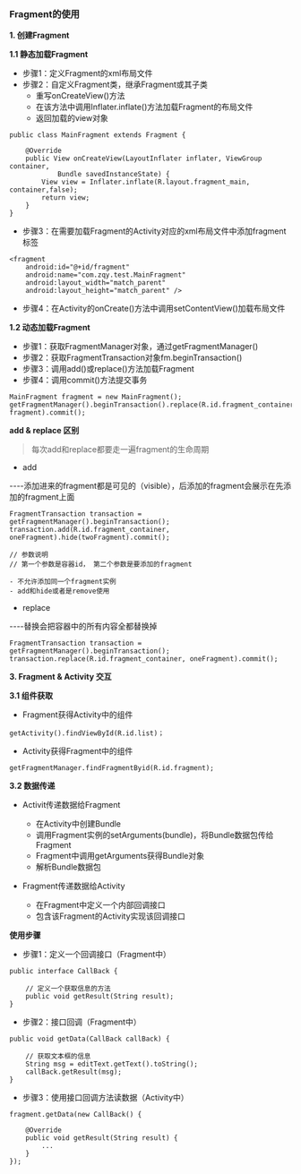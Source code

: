 ### Fragment的使用

**1. 创建Fragment**
 
**1.1 静态加载Fragment**

- 步骤1：定义Fragment的xml布局文件
- 步骤2：自定义Fragment类，继承Fragment或其子类
    - 重写onCreateView()方法
    - 在该方法中调用Inflater.inflate()方法加载Fragment的布局文件
    - 返回加载的view对象
```
public class MainFragment extends Fragment {

    @Override
    public View onCreateView(LayoutInflater inflater, ViewGroup container,
            Bundle savedInstanceState) {
        View view = Inflater.inflate(R.layout.fragment_main, container,false);
        return view;
    }   
}
```

- 步骤3：在需要加载Fragment的Activity对应的xml布局文件中添加fragment标签
```
<fragment
    android:id="@+id/fragment"
    android:name="com.zqy.test.MainFragment"
    android:layout_width="match_parent"
    android:layout_height="match_parent" />
```

- 步骤4：在Activity的onCreate()方法中调用setContentView()加载布局文件

**1.2 动态加载Fragment**

- 步骤1：获取FragmentManager对象，通过getFragmentManager() 
- 步骤2：获取FragmentTransaction对象fm.beginTransaction()
- 步骤3：调用add()或replace()方法加载Fragment
- 步骤4：调用commit()方法提交事务
```
MainFragment fragment = new MainFragment();
getFragmentManager().beginTransaction().replace(R.id.fragment_container, fragment).commit();
```

**add & replace 区别**

> 每次add和replace都要走一遍fragment的生命周期

- add 

----添加进来的fragment都是可见的（visible），后添加的fragment会展示在先添加的fragment上面

```
FragmentTransaction transaction = getFragmentManager().beginTransaction();
transaction.add(R.id.fragment_container, oneFragment).hide(twoFragment).commit();

// 参数说明
// 第一个参数是容器id， 第二个参数是要添加的fragment
```
    - 不允许添加同一个fragment实例
    - add和hide或者是remove使用

- replace

----替换会把容器中的所有内容全都替换掉

```
FragmentTransaction transaction = getFragmentManager().beginTransaction();
transaction.replace(R.id.fragment_container, oneFragment).commit();
```

**3. Fragment & Activity 交互**

**3.1 组件获取**

- Fragment获得Activity中的组件
```
getActivity().findViewById(R.id.list)；
```
- Activity获得Fragment中的组件
```
getFragmentManager.findFragmentByid(R.id.fragment);
```
**3.2 数据传递**

- Activit传递数据给Fragment
    - 在Activity中创建Bundle
    - 调用Fragment实例的setArguments(bundle)，将Bundle数据包传给Fragment
    - Fragment中调用getArguments获得Bundle对象
    - 解析Bundle数据包

- Fragment传递数据给Activity
    - 在Fragment中定义一个内部回调接口
    - 包含该Fragment的Activity实现该回调接口

**使用步骤**
- 步骤1：定义一个回调接口（Fragment中）
```
public interface CallBack {  

    // 定义一个获取信息的方法
    public void getResult(String result);  
} 
```
- 步骤2：接口回调（Fragment中）
```
public void getData(CallBack callBack) {  

    // 获取文本框的信息
    String msg = editText.getText().toString();  
    callBack.getResult(msg);  
}  
```
- 步骤3：使用接口回调方法读数据（Activity中）
```
fragment.getData(new CallBack() {  

    @Override  
    public void getResult(String result) {              
        ...  
    }
}); 
```
